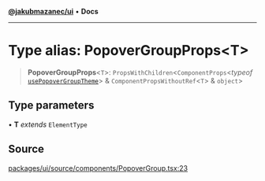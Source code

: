 [**@jakubmazanec/ui**](../README.md) • **Docs**

---

# Type alias: PopoverGroupProps\<T\>

> **PopoverGroupProps**\<`T`\>: `PropsWithChildren`\<`ComponentProps`\<_typeof_
> [`usePopoverGroupTheme`](../functions/usePopoverGroupTheme.md)\> &
> `ComponentPropsWithoutRef`\<`T`\> & `object`\>

## Type parameters

• **T** _extends_ `ElementType`

## Source

[packages/ui/source/components/PopoverGroup.tsx:23](https://github.com/jakubmazanec/tools/blob/ff982fbbc1a4d22edeaae8b283ad7d8de4b15bd8/packages/ui/source/components/PopoverGroup.tsx#L23)
